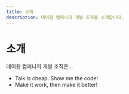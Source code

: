 ```yaml
---
title: 소개
description: 데이원 컴퍼니의 개발 조직을 소개합니다.
---
```

# 소개

데이원 컴퍼니의 개발 조직은...

- Talk is cheap. Show me the code!
- Make it work, then make it better!

